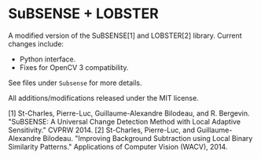 SuBSENSE + LOBSTER
===================

A modified version of the SuBSENSE[1] and LOBSTER[2] library. Current changes include:

- Python interface.
- Fixes for OpenCV 3 compatibility.

See files under ``Subsense`` for more details.

All additions/modifications released under the MIT license.

[1] St-Charles, Pierre-Luc, Guillaume-Alexandre Bilodeau, and R. Bergevin. "SuBSENSE: A Universal Change Detection Method with Local Adaptive Sensitivity." CVPRW 2014.
[2] St-Charles, Pierre-Luc, and Guillaume-Alexandre Bilodeau. "Improving Background Subtraction using Local Binary Similarity Patterns." Applications of Computer Vision (WACV), 2014.
